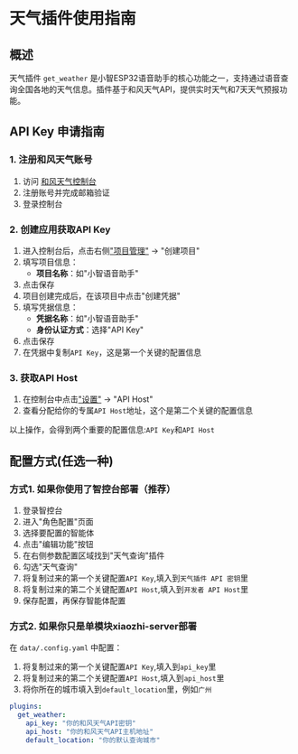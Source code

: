 # 天气插件使用指南

## 概述

天气插件 `get_weather` 是小智ESP32语音助手的核心功能之一，支持通过语音查询全国各地的天气信息。插件基于和风天气API，提供实时天气和7天天气预报功能。

## API Key 申请指南

### 1. 注册和风天气账号

1. 访问 [和风天气控制台](https://console.qweather.com/)
2. 注册账号并完成邮箱验证
3. 登录控制台

### 2. 创建应用获取API Key

1. 进入控制台后，点击右侧["项目管理"](https://console.qweather.com/project?lang=zh) → "创建项目"
2. 填写项目信息：
   - **项目名称**：如"小智语音助手"
3. 点击保存
4. 项目创建完成后，在该项目中点击"创建凭据"
5. 填写凭据信息：
    - **凭据名称**：如"小智语音助手"
    - **身份认证方式**：选择"API Key"
6. 点击保存
7. 在凭据中复制`API Key`，这是第一个关键的配置信息

### 3. 获取API Host

1. 在控制台中点击["设置"](https://console.qweather.com/setting?lang=zh) → "API Host"
2. 查看分配给你的专属`API Host`地址，这个是第二个关键的配置信息

以上操作，会得到两个重要的配置信息:`API Key`和`API Host`

## 配置方式(任选一种)

### 方式1. 如果你使用了智控台部署（推荐）

1. 登录智控台
2. 进入"角色配置"页面
3. 选择要配置的智能体
4. 点击"编辑功能"按钮
5. 在右侧参数配置区域找到"天气查询"插件
6. 勾选"天气查询"
7. 将复制过来的第一个关键配置`API Key`,填入到`天气插件 API 密钥`里
8. 将复制过来的第二个关键配置`API Host`,填入到`开发者 API Host`里
9. 保存配置，再保存智能体配置

### 方式2. 如果你只是单模块xiaozhi-server部署

在 `data/.config.yaml` 中配置：

1. 将复制过来的第一个关键配置`API Key`,填入到`api_key`里
2. 将复制过来的第二个关键配置`API Host`,填入到`api_host`里
3. 将你所在的城市填入到`default_location`里，例如`广州`

```yaml
plugins:
  get_weather:
    api_key: "你的和风天气API密钥"
    api_host: "你的和风天气API主机地址"
    default_location: "你的默认查询城市"
```


